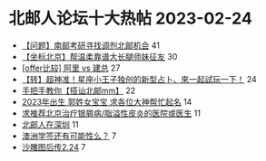 # 北邮人论坛十大热帖 2023-02-24

- [【问题】南邮考研寻找调剂北邮机会](https://bbs.byr.cn/article/AimGraduate/1221936) 41
- [【坐标北京】帮温柔靠谱大长腿师妹征友](https://bbs.byr.cn/article/Friends/2036095) 30
- [[offer比较] 阿里 vs 建总](https://bbs.byr.cn/article/Job/2185326) 27
- [【转】超神准！星座小王子独创的新型占卜、來一起試玩一下！](https://bbs.byr.cn/article/Constellations/326533) 24
- [手把手教你【搭讪北邮mm】](https://bbs.byr.cn/article/Feeling/1737576) 22
- [2023年出生 郭姓女宝宝 求各位大神帮忙起名](https://bbs.byr.cn/article/Talking/6380034) 14
- [求推荐北京治疗银屑病/脂溢性皮炎的医院或医生](https://bbs.byr.cn/article/Health/230224) 11
- [北邮人在深圳](https://bbs.byr.cn/article/BYRatSZ/8780) 11
- [澳洲学签还有可能性么？](https://bbs.byr.cn/article/GoAbroad/390993) 7
- [沙雕图后传2.24](https://bbs.byr.cn/article/Picture/3337405) 7


